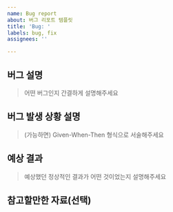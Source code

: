 ```yaml
---
name: Bug report
about: 버그 리포트 템플릿
title: 'Bug: '
labels: bug, fix
assignees: ''

---
```


## 버그 설명
> 어떤 버그인지 간결하게 설명해주세요

## 버그 발생 상황 설명
> (가능하면) Given-When-Then 형식으로 서술해주세요

## 예상 결과
> 예상했던 정상적인 결과가 어떤 것이었는지 설명해주세요

## 참고할만한 자료(선택)